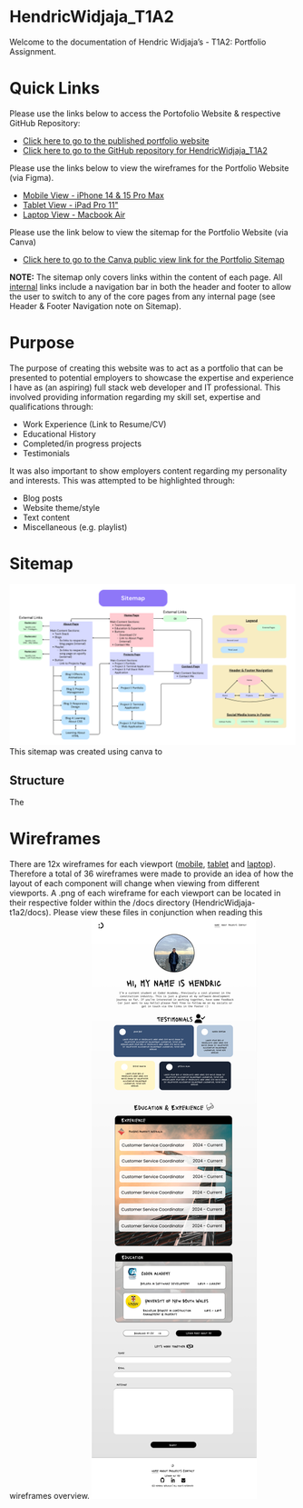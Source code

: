 # HendricWidjaja_T1A2

Welcome to the documentation of Hendric Widjaja’s - T1A2: Portfolio Assignment.

# Quick Links

Please use the links below to access the Portofolio Website & respective GitHub Repository:

- [Click here to go to the published portfolio website](https://hendric-widjaja-t1a2-portfolio.netlify.app/)
- [Click here to go to the GitHub repository for HendricWidjaja_T1A2](https://github.com/hendricwidjaja/HendricWidjaja_T1A2)

Please use the links below to view the wireframes for the Portfolio Website (via Figma).
- [Mobile View - iPhone 14 & 15 Pro Max](https://www.figma.com/proto/cvTiWqzyS9wXXfKHesrNJt/T1A2%3A-Portfolio?node-id=0-1&t=VoGTyJiuwAJxmtRi-1)
- [Tablet View - iPad Pro 11"](https://www.figma.com/proto/cvTiWqzyS9wXXfKHesrNJt/T1A2%3A-Portfolio?node-id=107-492&t=VoGTyJiuwAJxmtRi-1)
- [Laptop View - Macbook Air](https://www.figma.com/proto/cvTiWqzyS9wXXfKHesrNJt/T1A2%3A-Portfolio?node-id=107-493&t=VoGTyJiuwAJxmtRi-1)

Please use the link below to view the sitemap for the Portfolio Website (via Canva)
- [Click here to go to the Canva public view link for the Portfolio Sitemap](https://www.canva.com/design/DAGG64AlKZ4/w3qsl1A4A7-sUO23D39DLQ/view?utm_content=DAGG64AlKZ4&utm_campaign=designshare&utm_medium=link&utm_source=editor)

<b>NOTE:</b> The sitemap only covers links within the content of each page. All <u>internal</u> links include a navigation bar in both the header and footer to allow the user to switch to any of the core pages from any internal page (see Header & Footer Navigation note on Sitemap). 

# Purpose
The purpose of creating this website was to act as a portfolio that can be presented to potential employers to showcase the expertise and experience I have as (an aspiring) full stack web developer and IT professional. This involved providing information regarding my skill set, expertise and qualifications through:
- Work Experience (Link to Resume/CV)
- Educational History
- Completed/in progress projects
- Testimonials

It was also important to show employers content regarding my personality and interests. This was attempted to be highlighted through:
- Blog posts
- Website theme/style
- Text content
- Miscellaneous (e.g. playlist)

# Sitemap
![hendricwidjaja-t1a2-sitemap](./docs/hendricwidjaja-t1a2-sitemap.png)
This sitemap was created using canva to 

## Structure
The 


# Wireframes
There are 12x wireframes for each viewport ([mobile](./docs/wireframes-mobile/), [tablet](./docs/wireframes-tablet/) and [laptop](./docs/wireframes-laptop/)). Therefore a total of 36 wireframes were made to provide an idea of how the layout of each component will change when viewing from different viewports. A .png of each wireframe for each viewport can be located in their respective folder within the /docs directory (HendricWidjaja-t1a2/docs). Please view these files in conjunction when reading this wireframes overview.
![Laptop - home page wireframe](./docs/wireframes-laptop/Laptop%201%20-%20Home.png)